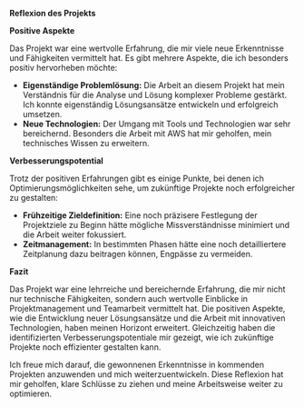 **Reflexion des Projekts**

**Positive Aspekte**

Das Projekt war eine wertvolle Erfahrung, die mir viele neue Erkenntnisse und Fähigkeiten vermittelt hat. Es gibt mehrere Aspekte, die ich besonders positiv hervorheben möchte:

- **Eigenständige Problemlösung:** Die Arbeit an diesem Projekt hat mein Verständnis für die Analyse und Lösung komplexer Probleme gestärkt. Ich konnte eigenständig Lösungsansätze entwickeln und erfolgreich umsetzen.  
- **Neue Technologien:** Der Umgang mit Tools und Technologien war sehr bereichernd. Besonders die Arbeit mit AWS hat mir geholfen, mein technisches Wissen zu erweitern.     

**Verbesserungspotential**

Trotz der positiven Erfahrungen gibt es einige Punkte, bei denen ich Optimierungsmöglichkeiten sehe, um zukünftige Projekte noch erfolgreicher zu gestalten:

- **Frühzeitige Zieldefinition:** Eine noch präzisere Festlegung der Projektziele zu Beginn hätte mögliche Missverständnisse minimiert und die Arbeit weiter fokussiert.  
- **Zeitmanagement:** In bestimmten Phasen hätte eine noch detailliertere Zeitplanung dazu beitragen können, Engpässe zu vermeiden.    

**Fazit**

Das Projekt war eine lehrreiche und bereichernde Erfahrung, die mir nicht nur technische Fähigkeiten, sondern auch wertvolle Einblicke in Projektmanagement und Teamarbeit vermittelt hat. Die positiven Aspekte, wie die Entwicklung neuer Lösungsansätze und die Arbeit mit innovativen Technologien, haben meinen Horizont erweitert. Gleichzeitig haben die identifizierten Verbesserungspotentiale mir gezeigt, wie ich zukünftige Projekte noch effizienter gestalten kann.

Ich freue mich darauf, die gewonnenen Erkenntnisse in kommenden Projekten anzuwenden und mich weiterzuentwickeln. Diese Reflexion hat mir geholfen, klare Schlüsse zu ziehen und meine Arbeitsweise weiter zu optimieren.
